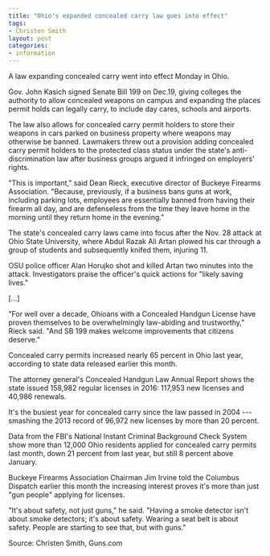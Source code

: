 ```yaml
---
title: "Ohio's expanded concealed carry law goes into effect"
tags:
- Christen Smith
layout: post
categories:
- information
---
```


A law expanding concealed carry went into effect Monday in Ohio.

Gov. John Kasich signed Senate Bill 199 on Dec.19, giving colleges the authority to allow concealed weapons on campus and expanding the places permit holds can legally carry, to include day cares, schools and airports.

The law also allows for concealed carry permit holders to store their weapons in cars parked on business property where weapons may otherwise be banned. Lawmakers threw out a provision adding concealed carry permit holders to the protected class status under the state's anti-discrimination law after business groups argued it infringed on employers' rights.

"This is important," said Dean Rieck, executive director of Buckeye Firearms Association. "Because, previously, if a business bans guns at work, including parking lots, employees are essentially banned from having their firearm all day, and are defenseless from the time they leave home in the morning until they return home in the evening."

The state's concealed carry laws came into focus after the Nov. 28 attack at Ohio State University, where Abdul Razak Ali Artan plowed his car through a group of students and subsequently knifed them, injuring 11.

OSU police officer Alan Horujko shot and killed Artan two minutes into the attack. Investigators praise the officer's quick actions for "likely saving lives."

\[...\]

"For well over a decade, Ohioans with a Concealed Handgun License have proven themselves to be overwhelmingly law-abiding and trustworthy," Rieck said. "And SB 199 makes welcome improvements that citizens deserve."

Concealed carry permits increased nearly 65 percent in Ohio last year, according to state data released earlier this month.

The attorney general's Concealed Handgun Law Annual Report shows the state issued 158,982 regular licenses in 2016: 117,953 new licenses and 40,986 renewals.

It's the busiest year for concealed carry since the law passed in 2004 --- smashing the 2013 record of 96,972 new licenses by more than 20 percent.

Data from the FBI's National Instant Criminal Background Check System show more than 12,000 Ohio residents applied for concealed carry permits last month, down 21 percent from last year, but still 8 percent above January.

Buckeye Firearms Association Chairman Jim Irvine told the Columbus Dispatch earlier this month the increasing interest proves it's more than just "gun people" applying for licenses.

"It's about safety, not just guns," he said. "Having a smoke detector isn't about smoke detectors; it's about safety. Wearing a seat belt is about safety. People are starting to see that, but with guns."

Source: Christen Smith, Guns.com
